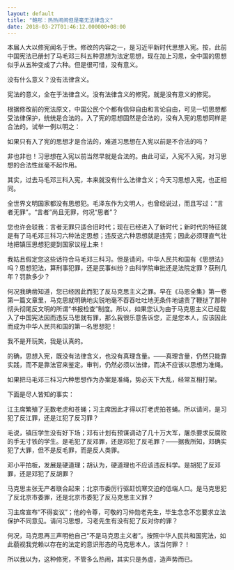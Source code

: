 ```yaml
---
layout: default
title: "鲍彤：热热闹闹但是毫无法律含义"
date: 2018-03-27T01:46:12.000000+08:00
---
```


本届人大以修宪闻名于世。修改的内容之一，是习近平新时代思想入宪。按，此前中国宪法已册封了马毛邓三科五种思想为法定思想，现在加上习思，全中国的思想似乎从五种变成了六种。但是很可惜，没有意义。

没有什么意义？没有法律含义。

宪法的意义，全在于法律含义。没有法律含义的修宪，就是没有意义的修宪。

根据修改前的宪法原文，中国公民个个都有信仰自由和言论自由，可见一切思想都受法律保护，统统是合法的。入了宪的思想固然是合法的，没有入宪的思想同样是合法的。试举一例以明之：

如果只有入了宪的思想才是合法的，难道习思想在入宪以前是不合法的吗？

非也非也！习思想在入宪以前当然早就是合法的。由此可证，入宪不入宪，对习思想的合法性丝毫不起作用。

其实，过去马毛邓三科入宪，本来就没有什么法律含义；今天习思想入宪，也正相同。

全世界文明国家都没有思想犯。毛泽东作为文明人，也曾经说过，而且写过：“言者无罪”。“言者”尚且无罪，何况“思者”？

您也许会驳我：言者无罪只适合旧时代；现在已经进入了新时代；新时代的特征就是有了马毛邓三科习六种法定思想；违反这六种思想就是违宪；因此必须理直气壮地把镇压思想犯提到国家议程上来！

我姑且假定您这些话符合马毛邓三科习。但是请问，中华人民共和国有《思想法》吗？思想犯法，算刑事犯罪，还是民事纠纷？由科学院审批还是法院定罪？获刑几年？罚款多少？

何况我确凿知道，您已经因此而犯了反马克思主义之罪。早在《马恩全集》第一卷第一篇文章里，马克思就明确地尖锐地毫不吞吞吐吐地无条件地谴责了鞭挞了那种彻头彻尾反文明的所谓“书报检查”制度。所以，如果您认为由于马克思主义已经载入了中国宪法因而违反马思就有罪，那么我很乐意告诉您，正是您本人，应该因此而成为中华人民共和国的第一名思想犯！

我不是开玩笑，我是认真的。

的确，思想入宪，既没有法律含义，也没有真理含量。——真理含量，仍然只能靠实践，而不是靠法官来鉴定。审判，仍然必须以法律，而决不应该以思想为准绳。

如果把马毛邓三科习六种思想作为办案是准绳，势必天下大乱，经常互相打架。

下面是尽人皆知的事实：

江主席繁殖了无数老虎和苍蝇；习主席因此才得以打老虎拍苍蝇。所以请问，是习犯了反江罪，还是江犯了反习罪？

毛说，镇压学生没有好下场；邓有计划有预谋调动了几十万大军，屠杀要求反腐败的手无寸铁的学生。是毛犯了反邓罪，还是邓犯了反毛罪？——据我所知，邓确实犯了大罪，但不是反毛罪，而是反人类罪。

邓小平拍板，发展是硬道理；胡认为，硬道理也不应该违反科学。是胡犯了反邓罪，还是邓犯了反胡罪？

马克思主张无产者联合起来；北京市委厉行驱赶饥寒交迫的低端人口。是马克思犯了反北京市委罪，还是北京市委犯了反马克思主义罪？

习主席宣布“不得妄议”；他的令尊，可敬的习仲勋老先生，毕生念念不忘要求立法保护不同意见。请问习思想，习老先生有没有犯了反对你的罪？

何况，马克思再三声明他自己“不是马克思主义者”。按照中华人民共和国宪法，如此藐视我党赖以存在的法定的意识形态的马克思本人，该当何罪？！

所以我以为，这种修宪，不管多么热闹，其实只是务虚，造声势而已。

